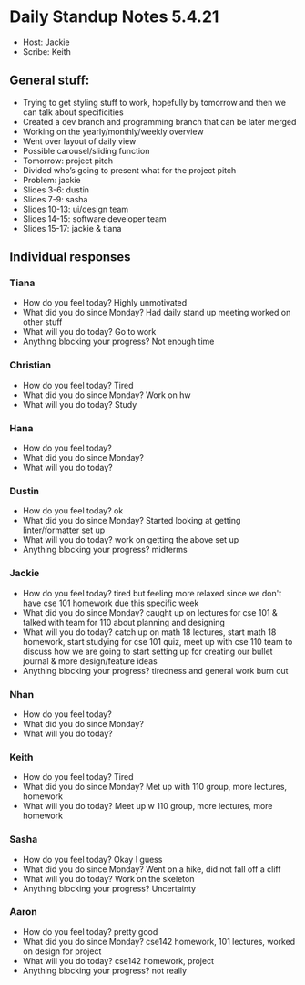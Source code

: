 # Daily Standup Notes 5.4.21
* Host: Jackie
* Scribe: Keith

## General stuff:
* Trying to get styling stuff to work, hopefully by tomorrow and then we can talk about specificities
* Created a dev branch and programming branch that can be later merged
* Working on the yearly/monthly/weekly overview
* Went over layout of daily view 
* Possible carousel/sliding function
* Tomorrow: project pitch 
* Divided who’s going to present what for the project pitch
* Problem: jackie
* Slides 3-6: dustin
* Slides 7-9: sasha
* Slides 10-13: ui/design team
* Slides 14-15: software developer team
* Slides 15-17: jackie & tiana


## Individual responses
### Tiana
* How do you feel today? Highly unmotivated
* What did you do since Monday? Had daily stand up meeting worked on other stuff
* What will you do today? Go to work
* Anything blocking your progress? Not enough time

### Christian
* How do you feel today? Tired
* What did you do since Monday? Work on hw
* What will you do today? Study

### Hana
* How do you feel today? 
* What did you do since Monday? 
* What will you do today? 

### Dustin
* How do you feel today? ok
* What did you do since Monday? Started looking at getting linter/formatter set up
* What will you do today? work on getting the above set up
* Anything blocking your progress? midterms

### Jackie
* How do you feel today? tired but feeling more relaxed since we don't have cse 101 homework due this specific week
* What did you do since Monday? caught up on lectures for cse 101 & talked with team for 110 about planning and designing
* What will you do today? catch up on math 18 lectures, start math 18 homework, start studying for cse 101 quiz, meet up with cse 110 team to discuss how we are going to start setting up for creating our bullet journal & more design/feature ideas
* Anything blocking your progress? tiredness and general work burn out

### Nhan
* How do you feel today? 
* What did you do since Monday? 
* What will you do today? 

### Keith
* How do you feel today? Tired 
* What did you do since Monday? Met up with 110 group, more lectures, homework
* What will you do today? Meet up w 110 group, more lectures, more homework

### Sasha
* How do you feel today? Okay I guess
* What did you do since Monday? Went on a hike, did not fall off a cliff
* What will you do today? Work on the skeleton
* Anything blocking your progress? Uncertainty

### Aaron
* How do you feel today? pretty good
* What did you do since Monday? cse142 homework, 101 lectures, worked on design for project
* What will you do today? cse142 homework, project
* Anything blocking your progress? not really
